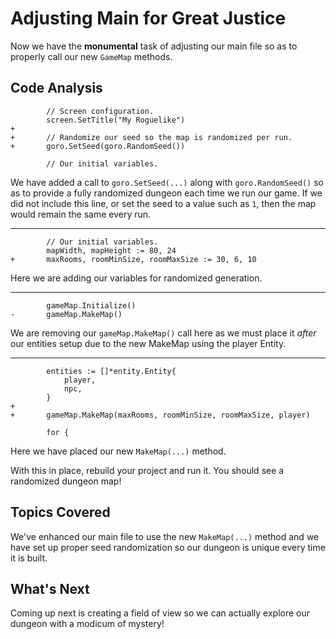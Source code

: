 # Adjusting Main for Great Justice
Now we have the **monumental** task of adjusting our main file so as to properly call our new `GameMap` methods.

## Code Analysis

```
		// Screen configuration.
		screen.SetTitle("My Roguelike")
+
+		// Randomize our seed so the map is randomized per run.
+		goro.SetSeed(goro.RandomSeed())

		// Our initial variables.
```
We have added a call to `goro.SetSeed(...)` along with `goro.RandomSeed()` so as to provide a fully randomized dungeon each time we run our game. If we did not include this line, or set the seed to a value such as `1`, then the map would remain the same every run.

---
```
		// Our initial variables.
		mapWidth, mapHeight := 80, 24
+		maxRooms, roomMinSize, roomMaxSize := 30, 6, 10
```
Here we are adding our variables for randomized generation.

---
```
		gameMap.Initialize()
-		gameMap.MakeMap()

```
We are removing our `gameMap.MakeMap()` call here as we must place it _after_ our entities setup due to the new MakeMap using the player Entity.

---
```
		entities := []*entity.Entity{
			player,
			npc,
		}
+
+		gameMap.MakeMap(maxRooms, roomMinSize, roomMaxSize, player)

		for {
```
Here we have placed our new `MakeMap(...)` method.

With this in place, rebuild your project and run it. You should see a randomized dungeon map!

## Topics Covered
We've enhanced our main file to use the new `MakeMap(...)` method and we have set up proper seed randomization so our dungeon is unique every time it is built.

## What's Next
Coming up next is creating a field of view so we can actually explore our dungeon with a modicum of mystery!
